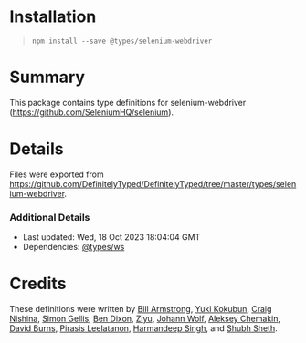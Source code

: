 # Installation
> `npm install --save @types/selenium-webdriver`

# Summary
This package contains type definitions for selenium-webdriver (https://github.com/SeleniumHQ/selenium).

# Details
Files were exported from https://github.com/DefinitelyTyped/DefinitelyTyped/tree/master/types/selenium-webdriver.

### Additional Details
 * Last updated: Wed, 18 Oct 2023 18:04:04 GMT
 * Dependencies: [@types/ws](https://npmjs.com/package/@types/ws)

# Credits
These definitions were written by [Bill Armstrong](https://github.com/BillArmstrong), [Yuki Kokubun](https://github.com/Kuniwak), [Craig Nishina](https://github.com/cnishina), [Simon Gellis](https://github.com/SupernaviX), [Ben Dixon](https://github.com/bendxn), [Ziyu](https://github.com/oddui), [Johann Wolf](https://github.com/beta-vulgaris), [Aleksey Chemakin](https://github.com/Dzenly), [David Burns](https://github.com/AutomatedTester), [Pirasis Leelatanon](https://github.com/1pete), [Harmandeep Singh](https://github.com/SinghHrmn), and [Shubh Sheth](https://github.com/shubhsheth).
